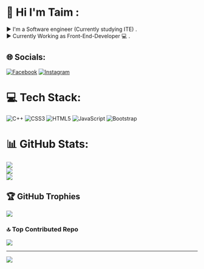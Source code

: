 # 💫 Hi I'm Taim :
▶ I'm a Software engineer (Currently studying ITE) .<br>▶ Currently Working as Front-End-Developer 💻 .


## 🌐 Socials:
[![Facebook](https://img.shields.io/badge/Facebook-%231877F2.svg?logo=Facebook&logoColor=white)](https://facebook.com/https://www.facebook.com/profile.php?id=100013225774315) [![Instagram](https://img.shields.io/badge/Instagram-%23E4405F.svg?logo=Instagram&logoColor=white)](https://instagram.com/https://www.instagram.com/_taim.jaber_/) 

# 💻 Tech Stack:
![C++](https://img.shields.io/badge/c++-%2300599C.svg?style=for-the-badge&logo=c%2B%2B&logoColor=white) ![CSS3](https://img.shields.io/badge/css3-%231572B6.svg?style=for-the-badge&logo=css3&logoColor=white) ![HTML5](https://img.shields.io/badge/html5-%23E34F26.svg?style=for-the-badge&logo=html5&logoColor=white) ![JavaScript](https://img.shields.io/badge/javascript-%23323330.svg?style=for-the-badge&logo=javascript&logoColor=%23F7DF1E) ![Bootstrap](https://img.shields.io/badge/bootstrap-%238511FA.svg?style=for-the-badge&logo=bootstrap&logoColor=white)
# 📊 GitHub Stats:
![](https://github-readme-stats.vercel.app/api?username=Taim-Gr&theme=highcontrast&hide_border=false&include_all_commits=false&count_private=false)<br/>
![](https://github-readme-streak-stats.herokuapp.com/?user=Taim-Gr&theme=highcontrast&hide_border=false)<br/>
![](https://github-readme-stats.vercel.app/api/top-langs/?username=Taim-Gr&theme=highcontrast&hide_border=false&include_all_commits=false&count_private=false&layout=compact)

## 🏆 GitHub Trophies
![](https://github-profile-trophy.vercel.app/?username=Taim-Gr&theme=radical&no-frame=false&no-bg=true&margin-w=4)

### 🔝 Top Contributed Repo
![](https://github-contributor-stats.vercel.app/api?username=Taim-Gr&limit=5&theme=dark&combine_all_yearly_contributions=true)

---
[![](https://visitcount.itsvg.in/api?id=Taim-Gr&icon=0&color=0)](https://visitcount.itsvg.in)

<!-- Proudly created with GPRM ( https://gprm.itsvg.in ) -->
